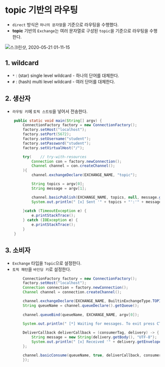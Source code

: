 

# topic 기반의 라우팅  

* `direct` 방식은 `하나의 문자열`을 기준으로 라우팅을 수행했다.  
* **topic** 기반의 `Exchange`는 여러 문자열로 구성된 `topic`을 기준으로 라우팅을 수행한다.  

![스크린샷, 2020-05-21 01-11-15](https://user-images.githubusercontent.com/62331555/82470216-05554100-9b00-11ea-8b9f-09517a973318.png)  

## 1. wildcard  

* `*` : (star) single level wildcard - 하나의 단어를 대체한다.  
* `#` : (hash) multi level wildcard  - 여러 단어를 대체한다.  


## 2. 생산자  
* `라우팅 키`에 `토픽 스트링`을 넣어서 전송한다.  

```java
    public static void main(String[] argv) {
        ConnectionFactory factory = new ConnectionFactory();
        factory.setHost("localhost"); 
        factory.setPort(5672);
        factory.setUsername("student");
        factory.setPassword("student");
        factory.setVirtualHost("/");

        try(    // try-with-resources
            Connection con = factory.newConnection();
            Channel channel = con.createChannel();
        ){
            channel.exchangeDeclare(EXCHANGE_NAME, "topic");

            String topics = argv[0];
            String message = argv[1];

            channel.basicPublish(EXCHANGE_NAME, topics, null, message.getBytes("UTF-8"));
            System.out.println(" [x] Sent '" + topics + "':'" + message + "'");
             
        }catch (TimeoutException e) {
            e.printStackTrace();
        } catch (IOException e) {
            e.printStackTrace();
        } 
    }
```

## 3. 소비자  
* `Exchange` 타입을 `Topic`으로 설정한다.  
* `토픽 패턴`을 `바인딩 키`로 설정한다.  


```java
        ConnectionFactory factory = new ConnectionFactory();
        factory.setHost("localhost");
        Connection connection = factory.newConnection();
        Channel channel = connection.createChannel();

        channel.exchangeDeclare(EXCHANGE_NAME, BuiltinExchangeType.TOPIC);
        String queueName = channel.queueDeclare().getQueue();
        
        channel.queueBind(queueName, EXCHANGE_NAME, argv[0]);
        
        System.out.println(" [*] Waiting for messages. To exit press CTRL+C");

        DeliverCallback deliverCallback = (consumerTag, delivery) -> {
            String message = new String(delivery.getBody(), "UTF-8");
            System.out.println(" [x] Received '" + delivery.getEnvelope().getRoutingKey() + "':'" + message + "'");
        };

        channel.basicConsume(queueName, true, deliverCallback, consumerTag -> {
        });
```

